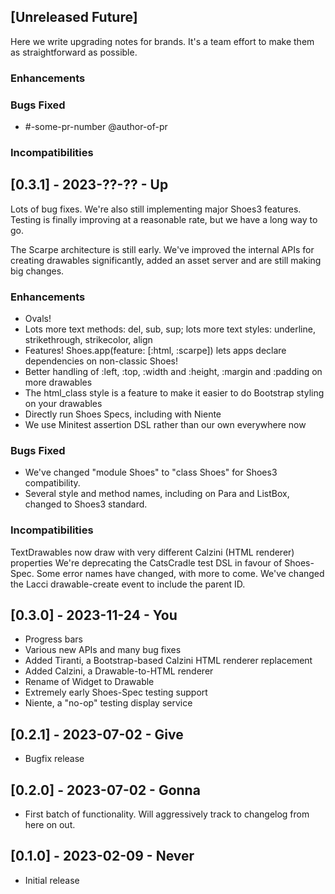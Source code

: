 ## [Unreleased Future]

Here we write upgrading notes for brands. It's a team effort to make them as
straightforward as possible.

### Enhancements

### Bugs Fixed
- #-some-pr-number <description> @author-of-pr

### Incompatibilities

## [0.3.1] - 2023-??-?? - Up

Lots of bug fixes. We're also still implementing major Shoes3 features.
Testing is finally improving at a reasonable rate, but we have a long
way to go.

The Scarpe architecture is still early. We've improved the internal APIs
for creating drawables significantly, added an asset server and are
still making big changes.

### Enhancements

- Ovals!
- Lots more text methods: del, sub, sup; lots more text styles: underline, strikethrough, strikecolor, align
- Features! Shoes.app(feature: [:html, :scarpe]) lets apps declare dependencies on non-classic Shoes!
- Better handling of :left, :top, :width and :height, :margin and :padding on more drawables
- The html_class style is a feature to make it easier to do Bootstrap styling on your drawables
- Directly run Shoes Specs, including with Niente
- We use Minitest assertion DSL rather than our own everywhere now

### Bugs Fixed

- We've changed "module Shoes" to "class Shoes" for Shoes3 compatibility.
- Several style and method names, including on Para and ListBox, changed to Shoes3 standard.

### Incompatibilities

TextDrawables now draw with very different Calzini (HTML renderer) properties
We're deprecating the CatsCradle test DSL in favour of Shoes-Spec.
Some error names have changed, with more to come.
We've changed the Lacci drawable-create event to include the parent ID.

## [0.3.0] - 2023-11-24 - You

- Progress bars
- Various new APIs and many bug fixes
- Added Tiranti, a Bootstrap-based Calzini HTML renderer replacement
- Added Calzini, a Drawable-to-HTML renderer
- Rename of Widget to Drawable
- Extremely early Shoes-Spec testing support
- Niente, a "no-op" testing display service

## [0.2.1] - 2023-07-02 - Give

- Bugfix release

## [0.2.0] - 2023-07-02 - Gonna

- First batch of functionality. Will aggressively track to changelog from here on out.

## [0.1.0] - 2023-02-09 - Never

- Initial release
